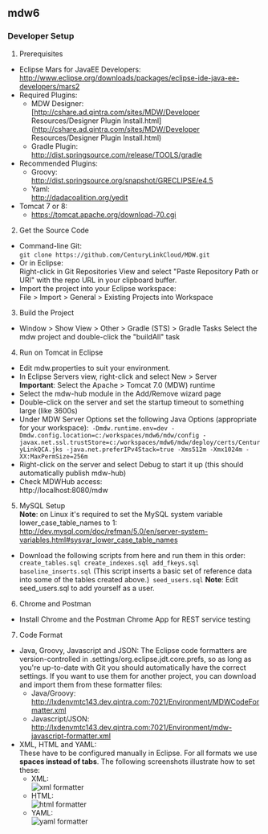 ## mdw6

### Developer Setup
1. Prerequisites
 - Eclipse Mars for JavaEE Developers:  
   http://www.eclipse.org/downloads/packages/eclipse-ide-java-ee-developers/mars2
 - Required Plugins:
     - MDW Designer:   
       [http://cshare.ad.qintra.com/sites/MDW/Developer Resources/Designer Plugin Install.html](http://cshare.ad.qintra.com/sites/MDW/Developer Resources/Designer Plugin Install.html)
     - Gradle Plugin:   
       http://dist.springsource.com/release/TOOLS/gradle
 - Recommended Plugins:
     - Groovy:   
       http://dist.springsource.org/snapshot/GRECLIPSE/e4.5
     - Yaml:   
       http://dadacoalition.org/yedit
 - Tomcat 7 or 8:
     - https://tomcat.apache.org/download-70.cgi
2. Get the Source Code
 - Command-line Git:  
   `git clone https://github.com/CenturyLinkCloud/MDW.git`
 - Or in Eclipse:  
   Right-click in Git Repositories View and select "Paste Repository Path or URI" with the repo URL in your clipboard buffer.
 - Import the project into your Eclipse workspace:  
   File > Import > General > Existing Projects into Workspace
3. Build the Project
 - Window > Show View > Other > Gradle (STS) > Gradle Tasks
   Select the mdw project and double-click the "buildAll" task
4. Run on Tomcat in Eclipse
 - Edit mdw.properties to suit your environment.
 - In Eclipse Servers view, right-click and select New > Server  
   **Important**: Select the Apache > Tomcat 7.0 (MDW) runtime
 - Select the mdw-hub module in the Add/Remove wizard page
 - Double-click on the server and set the startup timeout to something large (like 3600s)
 - Under MDW Server Options set the following Java Options (appropriate for your workspace):```
-Dmdw.runtime.env=dev
-Dmdw.config.location=c:/workspaces/mdw6/mdw/config
-javax.net.ssl.trustStore=c:/workspaces/mdw6/mdw/deploy/certs/CenturyLinkQCA.jks
-java.net.preferIPv4Stack=true
-Xms512m -Xmx1024m -XX:MaxPermSize=256m```
 - Right-click on the server and select Debug to start it up (this should automatically publish mdw-hub)
 - Check MDWHub access:  
   http://localhost:8080/mdw
5. MySQL Setup  
   **Note**: on Linux it's required to set the MySQL system variable lower_case_table_names to 1:  
   http://dev.mysql.com/doc/refman/5.0/en/server-system-variables.html#sysvar_lower_case_table_names
 - Download the following scripts from here and run them in this order:```
create_tables.sql
create_indexes.sql
add_fkeys.sql
baseline_inserts.sql``` (This script inserts a basic set of reference data into some of the tables created above.)```
seed_users.sql``` **Note**: Edit seed_users.sql to add yourself as a user.
6. Chrome and Postman
 - Install Chrome and the Postman Chrome App for REST service testing
7. Code Format
 - Java, Groovy, Javascript and JSON:
   The Eclipse code formatters are version-controlled in .settings/org.eclipse.jdt.core.prefs, so as long as you're up-to-date with Git you should automatically have the correct settings. If you want to use them for another project, you can download and import them from these formatter files:  
     - Java/Groovy: http://lxdenvmtc143.dev.qintra.com:7021/Environment/MDWCodeFormatter.xml
     - Javascript/JSON: http://lxdenvmtc143.dev.qintra.com:7021/Environment/mdw-javascript-formatter.xml
 - XML, HTML and YAML:  
   These have to be configured manually in Eclipse.  For all formats we use **spaces instead of tabs**.
   The following screenshots illustrate how to set these:  
     - XML:  
     ![xml formatter](http://lxdenvmtc143.dev.qintra.com:7021/Environment/xmlformat.png)  
     - HTML:  
     ![html formatter](http://lxdenvmtc143.dev.qintra.com:7021/Environment/htmlformat.png)  
     - YAML:  
     ![yaml formatter](http://lxdenvmtc143.dev.qintra.com:7021/Environment/yamlformat.png)

